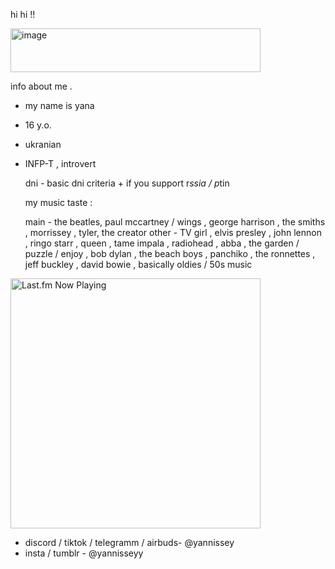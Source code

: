 hi hi !!

<img width="400" height="70" alt="image" src="https://github.com/user-attachments/assets/d4a59e18-da64-47fa-b9aa-f4bcb373a79a" />


info about me .

- my name is yana
- 16 y.o.
- ukranian
- INFP-T , introvert

  dni - basic dni criteria + if you support r*ssia / p*tin

  my music taste :

  main - the beatles, paul mccartney / wings , george harrison , the smiths , morrissey , tyler, the creator
  other - TV girl , elvis presley , john lennon , ringo starr , queen , tame impala , radiohead , abba , the garden / puzzle / enjoy , bob dylan , the beach boys , panchiko , the ronnettes , jeff buckley , david bowie , basically oldies / 50s music

<img src="https://github-readme-lastfm.vercel.app/api?user=yannissey" alt="Last.fm Now Playing" width="400" />


- discord / tiktok / telegramm / airbuds- @yannissey
- insta / tumblr - @yannisseyy
